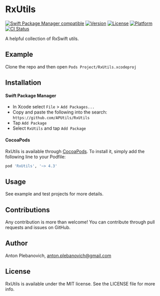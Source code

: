 # RxUtils

[![Swift Package Manager compatible](https://img.shields.io/badge/Swift%20Package%20Manager-compatible-brightgreen.svg)](https://github.com/apple/swift-package-manager)
[![Version](https://img.shields.io/cocoapods/v/RxUtils.svg?style=flat)](http://cocoapods.org/pods/RxUtils)
[![License](https://img.shields.io/cocoapods/l/RxUtils.svg?style=flat)](http://cocoapods.org/pods/RxUtils)
[![Platform](https://img.shields.io/cocoapods/p/RxUtils.svg?style=flat)](http://cocoapods.org/pods/RxUtils)
[![CI Status](http://img.shields.io/travis/APUtils/RxUtils.svg?style=flat)](https://travis-ci.org/APUtils/RxUtils)

A helpful collection of RxSwift utils.

## Example

Clone the repo and then open `Pods Project/RxUtils.xcodeproj`

## Installation

#### Swift Package Manager

- In Xcode select `File` > `Add Packages...`
- Copy and paste the following into the search: `https://github.com/APUtils/RxUtils`
- Tap `Add Package`
- Select `RxUtils` and tap `Add Package`

#### CocoaPods

RxUtils is available through [CocoaPods](http://cocoapods.org). To install
it, simply add the following line to your Podfile:

```ruby
pod 'RxUtils', '~> 4.3'
```

## Usage

See example and test projects for more details.

## Contributions

Any contribution is more than welcome! You can contribute through pull requests and issues on GitHub.

## Author

Anton Plebanovich, anton.plebanovich@gmail.com

## License

RxUtils is available under the MIT license. See the LICENSE file for more info.
